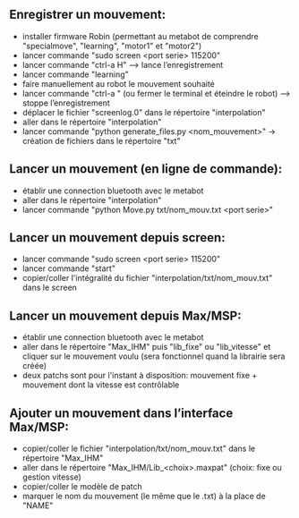 
## Enregistrer un mouvement:

* installer firmware Robin (permettant au metabot de comprendre "specialmove", "learning", "motor1" et "motor2")
* lancer commande "sudo screen \<port serie\> 115200"
* lancer commande "ctrl-a H" —> lance l’enregistrement
* lancer commande "learning"
* faire manuellement au robot le mouvement souhaité
* lancer commande "ctrl-a \" (ou fermer le terminal et éteindre le robot) —> stoppe l’enregistrement
* déplacer le fichier "screenlog.0" dans le répertoire "interpolation"
* aller dans le répertoire "interpolation"
* lancer commande "python generate_files.py \<nom_mouvement\>" -> création de fichiers dans le répertoire "txt"




## Lancer un mouvement (en ligne de commande):

* établir une connection bluetooth avec le metabot
* aller dans le répertoire "interpolation"
* lancer commande "python Move.py txt/nom_mouv.txt \<port serie\>"
	



## Lancer un mouvement depuis screen:

* lancer commande "sudo screen \<port serie\> 115200"
* lancer commande "start"
* copier/coller l'intégralité du fichier "interpolation/txt/nom_mouv.txt" dans le screen




## Lancer un mouvement depuis Max/MSP:

* établir une connection bluetooth avec le metabot
* aller dans le répertoire "Max_IHM" puis "lib_fixe" ou "lib_vitesse" et cliquer sur le mouvement voulu (sera fonctionnel quand la librairie sera créée)
* deux patchs sont pour l'instant à disposition: mouvement fixe + mouvement dont la vitesse est contrôlable




## Ajouter un mouvement dans l’interface Max/MSP:

* copier/coller le fichier "interpolation/txt/nom_mouv.txt" dans le répertoire "Max_IHM"
* aller dans le répertoire "Max_IHM/Lib_\<choix\>.maxpat" (choix: fixe ou gestion vitesse)
* copier/coller le modèle de patch
* marquer le nom du mouvement (le même que le .txt) à la place de "NAME"
